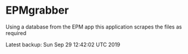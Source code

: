 # EPMgrabber
Using a database from the EPM app this application scrapes the files as required


Latest backup: Sun Sep 29 12:42:02 UTC 2019
